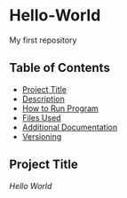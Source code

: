 # Hello-World
My first repository
## Table of Contents

- [Project Title](#project-title)
- [Description](#description)
- [How to Run Program](#how-to-run-program)
- [Files Used](#files-used)
- [Additional Documentation](#additional-documentation)
- [Versioning](#versioning)

## Project Title
*Hello World*
